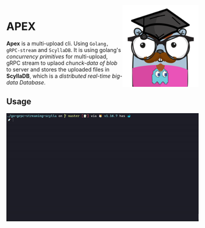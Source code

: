 <img align="right" width="200px" src="https://raw.githubusercontent.com/sourikghosh/go-grpc-streaming-scylla/master/apexUpload.png">

# APEX

<b>Apex</b> is a multi-upload cli. Using `Golang, gRPC-stream` and `ScyllaDB`. It is using golang's <em>concurrency primitives</em> for multi-upload, gRPC stream to uplaod <em>chunck-data of blob</em> to server and stores the uploaded files in <b>ScyllaDB</b>, which is a <em>distributed real-time big-data Database</em>.

## Usage

<img src="https://raw.githubusercontent.com/sourikghosh/go-grpc-streaming-scylla/master/apexUplaod.gif">
